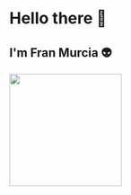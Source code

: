 # Hello there 👋

## I'm Fran Murcia 👽

<img src="https://i.kym-cdn.com/photos/images/original/001/812/497/485.gif" width="200" height="200"/>
<!--
I'm auniversity student, coursing Computer Engineering in <a href="https://www.ua.es/">Universidad de Alicante</a> and this is my personal repository


In this repositoryb! you will find my personal projects and my universitys jobs

- 🎓 I'm currently focus in finish my studies
- 🔭 I’m looking for improve my knowledge every day
- 👯 I like team work



![](https://komarev.com/ghpvc/?username=fmurciag)


Here are some ideas to get you started:


- 🌱 I’m currently learning ...
- 👯 I’m looking to collaborate on ...
- 🤔 I’m looking for help with ...
- 💬 Ask me about ...
- 📫 How to reach me: ...
- 😄 Pronouns: ...
- ⚡ Fun fact: ...
-->
